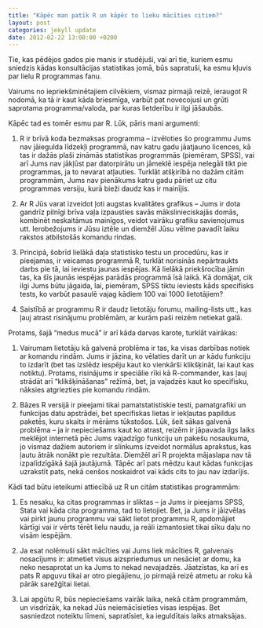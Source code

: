 ```yaml
---
title: "Kāpēc man patīk R un kāpēc to lieku mācīties citiem?"
layout: post
categories: jekyll update
date: 2012-02-22 13:00:00 +0200
---
```


Tie, kas pēdējos gados pie manis ir studējuši, vai arī tie, kuriem esmu sniedzis kādas konsultācijas statistikas jomā, būs sapratuši, ka esmu kļuvis par lielu R programmas fanu.

Vairums no iepriekšminētajiem cilvēkiem, vismaz pirmajā reizē, ieraugot R nodomā, ka tā ir kaut kāda briesmīga, varbūt pat novecojusi un grūti saprotama programma/valoda, par kuras lietderību ir ilgi jāšaubās.

Kāpēc tad es tomēr esmu par R. Lūk, pāris mani argumenti:

1. R ir brīvā koda bezmaksas programma – izvēloties šo programmu Jums nav jāiegulda līdzekļi programmā, nav katru gadu jāatjauno licences, kā tas ir dažās plaši zināmās statistikas programmās (piemēram, SPSS), vai arī Jums nav jākļūst par datorpirātu un jāmeklē iespēja nelegāli tikt pie programmas, ja to nevarat atļauties. Turklāt atšķirībā no dažām citām programmām, Jums nav pienākums katru gadu pāriet uz citu programmas versiju, kurā bieži daudz kas ir mainījis.

2. Ar R Jūs varat izveidot ļoti augstas kvalitātes grafikus – Jums ir dota gandrīz pilnīgi brīva vaļa izpausties savās mākslinieciskajās domās, kombinēt neskaitāmus mainīgos, veidot vairāku grafiku savienojumus utt. Ierobežojums ir Jūsu iztēle un diemžēl Jūsu vēlme pavadīt laiku rakstos atbilstošās komandu rindas.

3. Principā, šobrīd lielākā daļa statistisko testu un procedūru, kas ir pieejamas, ir veicamas programmā R, turklāt norisinās nepārtraukts darbs pie tā, lai ieviestu jaunas iespējas. Kā lielākā priekšrocība jāmin tas, ka šīs jaunās iespējas parādās programmā īsā laikā. Kā domājat, cik ilgi Jums būtu jāgaida, lai, piemēram, SPSS tiktu ieviests kāds specifisks tests, ko varbūt pasaulē vajag kādiem 100 vai 1000 lietotājiem?

4. Saistībā ar programmu R ir daudz lietotāju forumu, mailing-lists utt., kas ļauj atrast risinājumu problēmām, ar kurām paši reizēm netiekat galā.

Protams, šajā “medus mucā” ir arī kāda darvas karote, turklāt vairākas:

1. Vairumam lietotāju kā galvenā problēma ir tas, ka visas darbības notiek ar komandu rindām. Jums ir jāzina, ko vēlaties darīt un ar kādu funkciju to izdarīt (bet tas izslēdz iespēju kaut ko vienkārši klikšķināt, lai kaut kas notiktu). Protams, risinājums ir speciālie rīki kā R-commander, kas ļauj strādāt arī “klikšķināšanas” režīmā, bet, ja vajadzēs kaut ko specifisku, nāksies atgriezties pie komandu rindām.

2. Bāzes R versijā ir pieejami tikai pamatstatistiskie testi, pamatgrafiki un funkcijas datu apstrādei, bet specifiskas lietas ir iekļautas papildus paketēs, kuru skaits ir mērāms tūkstošos. Lūk, šeit sākas galvenā problēma – ja ir nepieciešams kaut ko atrast, reizēm ir jāpavada ilgs laiks meklējot internetā pēc Jums vajadzīgo funkciju un pakešu nosaukuma, jo vismaz dažiem autoriem ir slinkums izveidot normālus aprakstus, kas ļautu ātrāk nonākt pie rezultāta. Diemžēl arī R projekta mājaslapa nav tā izpalīdzīgākā šajā jautājumā. Tāpēc arī pats mēdzu kaut kādas funkcijas uzrakstīt pats, nekā cenšos noskaidrot vai kāds cits to jau nav izdarījis.

Kādi tad būtu ieteikumi attiecībā uz R un citām statistikas programmām:

1. Es nesaku, ka citas programmas ir sliktas – ja Jums ir pieejams SPSS, Stata vai kāda cita programma, tad to lietojiet. Bet, ja Jums ir jāizvēlas vai pirkt jaunu programmu vai sākt lietot programmu R, apdomājiet kārtīgi vai ir vērts tērēt lielu naudu, ja reāli izmantosiet tikai sīku daļu no visām iespējām.

2. Ja esat nolēmuši sākt mācīties vai Jums liek mācīties R, galvenais nosacījums ir: atmetiet visus aizspriedumus un nesāciet ar domu, ka neko nesaprotat un ka Jums to nekad nevajadzēs. Jāatzīstas, ka arī es pats R apguvu tikai ar otro piegājienu, jo pirmajā reizē atmetu ar roku kā pārāk sarežģītai lietai.

3. Lai apgūtu R, būs nepieciešams vairāk laika, nekā citām programmām, un visdrīzāk, ka nekad Jūs neiemācīsieties visas iespējas. Bet sasniedzot noteiktu līmeni, sapratīsiet, ka ieguldītais laiks atmaksājas.